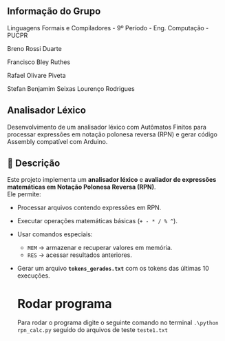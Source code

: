 ## Informação do Grupo
Linguagens Formais e Compiladores - 9º Período - Eng. Computação - PUCPR

Breno Rossi Duarte

Francisco Bley Ruthes

Rafael Olivare Piveta

Stefan Benjamim Seixas Lourenço Rodrigues

## Analisador Léxico
Desenvolvimento de um analisador léxico com Autômatos Finitos para processar expressões em notação polonesa reversa (RPN) e gerar código Assembly compatível com Arduino.

## 📌 Descrição
Este projeto implementa um **analisador léxico** e **avaliador de expressões matemáticas em Notação Polonesa Reversa (RPN)**.  
Ele permite:

- Processar arquivos contendo expressões em RPN.
- Executar operações matemáticas básicas (`+ - * / % ^`).
- Usar comandos especiais:
  - `MEM` → armazenar e recuperar valores em memória.
  - `RES` → acessar resultados anteriores.
- Gerar um arquivo **`tokens_gerados.txt`** com os tokens das últimas 10 execuções.

  # Rodar programa
  Para rodar o programa digite o seguinte comando no terminal `.\python rpn_calc.py` seguido do arquivos de teste `teste1.txt`
